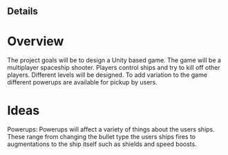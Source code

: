 ## Details

# Overview

The project goals will be to design a Unity based game. The game will be a multiplayer spaceship shooter. Players control ships and try to kill off other players. Different levels will be designed. To add variation to the game different powerups are available for pickup by users. 


# Ideas

Powerups: Powerups will affect a variety of things about the users ships. These range from changing the bullet type the users ships fires to augmentations to the ship itself such as shields and speed boosts. 

